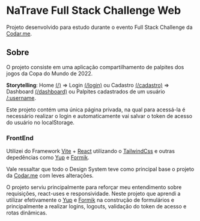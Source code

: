 # NaTrave Full Stack Challenge Web

Projeto desenvolvido para estudo durante o evento Full Stack Challenge da [Codar.me](https://codar.me/).

## Sobre 

O projeto consiste em uma aplicação compartilhamento de palpites dos jogos da Copa do Mundo de 2022.

**Storytelling**: 
Home [(/)](https://natrave-eta.vercel.app/) => 
Login [(/login)](https://natrave-eta.vercel.app/login) ou Cadastro [(/cadastro)](https://natrave-eta.vercel.app/cadastro) => 
Dashboard [(/dashboard)](https://natrave-eta.vercel.app/dashboard) ou Palpites cadastrados de um usuário [/:username](https://natrave-eta.vercel.app/diegovitor).

Este projeto contém uma única página privada, na qual para acessá-la é necessário realizar o login e automaticamente vai salvar o token de acesso do usuário no localStorage.

### FrontEnd

Utilizei do Framework [Vite](https://vitejs.dev/) + [React](https://pt-br.reactjs.org/) utilizando o [TailwindCss](https://tailwindcss.com/) e outras depedências como [Yup](https://www.npmjs.com/package/yup) e [Formik](https://formik.org/).

Vale ressaltar que todo o Design System teve como principal base o projeto da [Codar.me](https://codar.me/) com leves alterações.

O projeto serviu principalmente para reforçar meu entendimento sobre requisições, react-uses e responsividade.
Neste projeto que aprendi a utilizar efetivamente o [Yup](https://www.npmjs.com/package/yup) e [Formik](https://formik.org/) na construção de formulários e principalmente a realizar logins, logouts, validação do token de acesso e rotas dinâmicas.